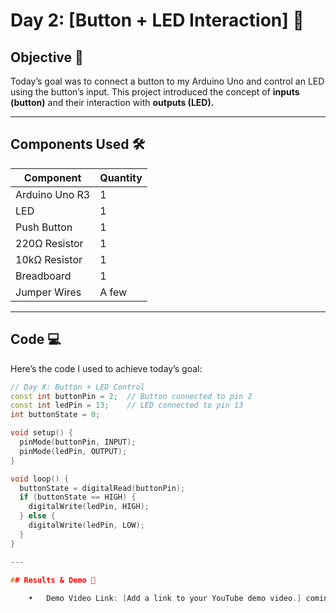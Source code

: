 # Day 2: [Button + LED Interaction] 🚀

## Objective 🎯
Today’s goal was to connect a button to my Arduino Uno and control an LED using the button’s input. This project introduced the concept of **inputs (button)** and their interaction with **outputs (LED).**

---

## Components Used 🛠️
| **Component**        | **Quantity** |
|-----------------------|--------------|
| Arduino Uno R3        | 1            |
| LED                   | 1            |
| Push Button           | 1            |
| 220Ω Resistor         | 1            |
| 10kΩ Resistor         | 1            |
| Breadboard            | 1            |
| Jumper Wires          | A few        |


---

## Code 💻
Here’s the code I used to achieve today’s goal:

```cpp
// Day X: Button + LED Control
const int buttonPin = 2;  // Button connected to pin 2
const int ledPin = 13;    // LED connected to pin 13
int buttonState = 0;

void setup() {
  pinMode(buttonPin, INPUT);
  pinMode(ledPin, OUTPUT);
}

void loop() {
  buttonState = digitalRead(buttonPin);
  if (buttonState == HIGH) {
    digitalWrite(ledPin, HIGH);
  } else {
    digitalWrite(ledPin, LOW);
  }
}

---

## Results & Demo 📸
	
	•	Demo Video Link: [Add a link to your YouTube demo video.] coming soon...

